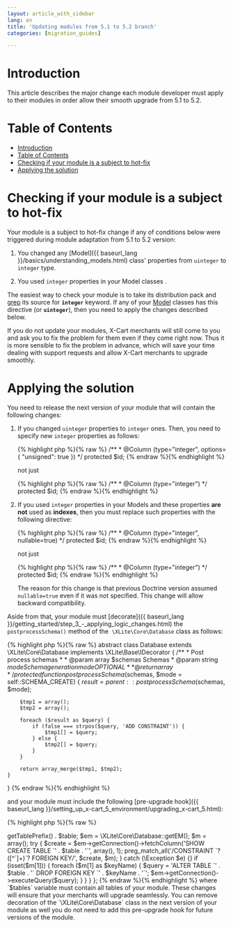 ```yaml
---
layout: article_with_sidebar
lang: en
title: 'Updating modules from 5.1 to 5.2 branch'
categories: [migration_guides]

---
```




# Introduction

This article describes the major change each module developer must apply to their modules in order allow their smooth upgrade from 5.1 to 5.2.

# Table of Contents

*   [Introduction](#introduction)
*   [Table of Contents](#table-of-contents)
*   [Checking if your module is a subject to hot-fix](#checking-if-your-module-is-a-subject-to-hot-fix)
*   [Applying the solution](#applying-the-solution)

# Checking if your module is a subject to hot-fix

Your module is a subject to hot-fix change if any of conditions below were triggered during module adaptation from 5.1 to 5.2 version:

1.  You changed any [Model]({{ baseurl_lang }}/basics/understanding_models.html) class' properties from `uinteger` to `integer` type.

2.  You used `integer` properties in your Model classes .

The easiest way to check your module is to take its distribution pack and [grep](https://www.gnu.org/software/grep/) its source for **`integer`** keyword. If any of your [Model](Understanding-Models_8225323.html) classes has this directive (or **`uinteger`**), then you need to apply the changes described below.

If you do not update your modules, X-Cart merchants will still come to you and ask you to fix the problem for them even if they come right now. Thus it is more sensible to fix the problem in advance, which will save your time dealing with support requests and allow X-Cart merchants to upgrade smoothly.

# Applying the solution

You need to release the next version of your module that will contain the following changes:

1.  If you changed `uinteger` properties to `integer` ones. Then, you need to specify new `integer` properties as follows: 

    {% highlight php %}{% raw %}
        /**
         * @Column         (type="integer", options={ "unsigned": true })
         */
        protected $id;
    {% endraw %}{% endhighlight %}

    not just 

    {% highlight php %}{% raw %}
        /**
         * @Column         (type="integer")
         */
        protected $id;
    {% endraw %}{% endhighlight %}
2.  If you used `integer` properties in your Models and these properties **are not** used as **indexes**, then you must replace such properties with the following directive: 

    {% highlight php %}{% raw %}
        /**
         * @Column         (type="integer", nullable=true)
         */
        protected $id;
    {% endraw %}{% endhighlight %}

    not just 

    {% highlight php %}{% raw %}
        /**
         * @Column         (type="integer")
         */
        protected $id;
    {% endraw %}{% endhighlight %}

    The reason for this change is that previous Doctrine version assumed `nullable=true` even if it was not specified. This change will allow backward compatibility.

Aside from that, your module must [decorate]({{ baseurl_lang }}/getting_started/step_3_-_applying_logic_changes.html) the `postprocessSchema()` method of the  `\XLite\Core\Database` class as follows: 

{% highlight php %}{% raw %}
abstract class Database extends \XLite\Core\Database implements \XLite\Base\IDecorator
{
    /**
     * Post process schemas
     *
     * @param array  $schemas Schemas
     * @param string $mode    Schema generation mode OPTIONAL
     *
     * @return array
     */
    protected function postprocessSchema($schemas, $mode = self::SCHEMA_CREATE)
    {
        $result = parent::postprocessSchema($schemas, $mode);

        $tmp1 = array();
        $tmp2 = array();

        foreach ($result as $query) {
            if (false === strpos($query, 'ADD CONSTRAINT')) {
                $tmp1[] = $query;
            } else {
                $tmp2[] = $query;
            }
        }

        return array_merge($tmp1, $tmp2);
    }
}
{% endraw %}{% endhighlight %}

and your module must include the following [pre-upgrade hook]({{ baseurl_lang }}/setting_up_x-cart_5_environment/upgrading_x-cart_5.html): 

{% highlight php %}{% raw %}
<?php
// vim: set ts=4 sw=4 sts=4 et:

return function()
{
    $tables = array(
        'cart_reminders',
        'cart_reminder_translations'
    );

    foreach ($tables as $table) {
        $table = \XLite\Core\Database::getInstance()->getTablePrefix() . $table;

        $em = \XLite\Core\Database::getEM();

        $m = array();
        try {
            $create = $em->getConnection()->fetchColumn('SHOW CREATE TABLE `' . $table . '`', array(), 1);
            preg_match_all('/CONSTRAINT `?([^`]+)`? FOREIGN KEY/', $create, $m);
        } catch (\Exception $e) {}

        if (isset($m[1])) {
            foreach ($m[1] as $keyName) {
                $query = 'ALTER TABLE `' . $table . '` DROP FOREIGN KEY `' . $keyName . '`';
                $em->getConnection()->executeQuery($query);
            }
        }
    }
};
{% endraw %}{% endhighlight %}

where `$tables` variable must contain all tables of your module.

These changes will ensure that your merchants will upgrade seamlessly. You can remove decoration of the `\XLite\Core\Database` class in the next version of your module as well you do not need to add this pre-upgrade hook for future versions of the module.